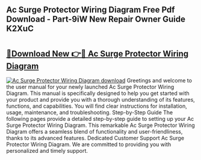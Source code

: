 ## Ac Surge Protector Wiring Diagram Free Pdf Download - Part-9iW New Repair Owner Guide K2XuC

# <h2><a href="http://dft82tw.blite.top/?on=Ac+Surge+Protector+Wiring+Diagram">🔗Download New 👉🔴 Ac Surge Protector Wiring Diagram</a></h2>

[![Ac Surge Protector Wiring Diagram download](https://i.imgur.com/lujVjoI.png)](http://dft82tw.blite.top/?on=Ac+Surge+Protector+Wiring+Diagram)
Greetings and welcome to the user manual for your newly launched Ac Surge Protector Wiring Diagram. This manual is specifically designed to help you get started with your product and provide you with a thorough understanding of its features, functions, and capabilities. You will find clear instructions for installation, usage, maintenance, and troubleshooting. Step-by-Step Guide The following pages provide a detailed step-by-step guide to setting up your Ac Surge Protector Wiring Diagram. This remarkable Ac Surge Protector Wiring Diagram offers a seamless blend of functionality and user-friendliness, thanks to its advanced features. Dedicated Customer Support Ac Surge Protector Wiring Diagram. We are committed to providing you with personalized and timely support.
